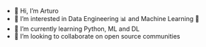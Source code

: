 - 👋 Hi, I’m Arturo
- 👀 I’m interested in Data Engineering 📊 and Machine Learning 🤖
- 🌱 I’m currently learning Python, ML and DL
- 💞️ I’m looking to collaborate on open source communities

<!---
ArturoFernandez1/ArturoFernandez1 is a ✨ special ✨ repository because its `README.md` (this file) appears on your GitHub profile.
You can click the Preview link to take a look at your changes.
- 📫 How to reach me ...
--->

